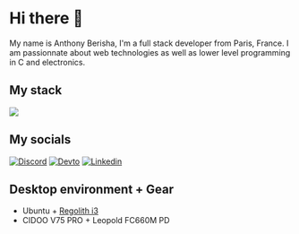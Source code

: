 # Hi there :rocket:

My name is Anthony Berisha, I'm a full stack developer from Paris, France.
I am passionnate about web technologies as well as lower level programming in C and electronics.

## My stack
[![](https://skillicons.dev/icons?i=js,html,css,ts,vuejs,php,symfony,laravel,mysql,go,docker)](https://skillicons.dev)

## My socials
[![Discord](https://skillicons.dev/icons?i=discord)](https://discordapp.com/users/4085)
[![Devto](https://skillicons.dev/icons?i=devto)](https://dev.to/anthonyberisha)
[![Linkedin](https://skillicons.dev/icons?i=linkedin)](https://www.linkedin.com/in/anthony-berisha-95427bb7/)

## Desktop environment + Gear
- Ubuntu + [Regolith i3](https://regolith-linux.org/)
- CIDOO V75 PRO + Leopold FC660M PD


<!--
**AnthonyBerisha/AnthonyBerisha** is a ✨ _special_ ✨ repository because its `README.md` (this file) appears on your GitHub profile.

Here are some ideas to get you started:

- 🔭 I’m currently working on ...
- 🌱 I’m currently learning ...
- 🤔 I’m looking for help with ...
- 💬 Ask me about ...
- 📫 How to reach me: ...
- ⚡ Fun fact: ...
-->
